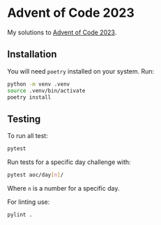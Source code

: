 # Advent of Code 2023

My solutions to [Advent of Code 2023](https://adventofcode.com/2023).


## Installation

You will need `poetry` installed on your system. Run:

```sh
python -m venv .venv
source .venv/bin/activate
poetry install
```


## Testing

To run all test:

```sh
pytest
```

Run tests for a specific day challenge with:

```sh
pytest aoc/day[n]/
```

Where `n` is a number for a specific day.

For linting use:
```sh
pylint .
```

